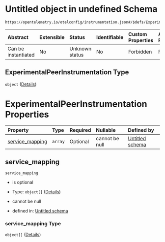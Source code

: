 # Untitled object in undefined Schema

```txt
https://opentelemetry.io/otelconfig/instrumentation.json#/$defs/ExperimentalPeerInstrumentation
```



| Abstract            | Extensible | Status         | Identifiable | Custom Properties | Additional Properties | Access Restrictions | Defined In                                                                      |
| :------------------ | :--------- | :------------- | :----------- | :---------------- | :-------------------- | :------------------ | :------------------------------------------------------------------------------ |
| Can be instantiated | No         | Unknown status | No           | Forbidden         | Forbidden             | none                | [instrumentation.json\*](../schema/instrumentation.json "open original schema") |

## ExperimentalPeerInstrumentation Type

`object` ([Details](instrumentation-defs-experimentalpeerinstrumentation.md))

# ExperimentalPeerInstrumentation Properties

| Property                             | Type    | Required | Nullable       | Defined by                                                                                                                                                                                                                         |
| :----------------------------------- | :------ | :------- | :------------- | :--------------------------------------------------------------------------------------------------------------------------------------------------------------------------------------------------------------------------------- |
| [service\_mapping](#service_mapping) | `array` | Optional | cannot be null | [Untitled schema](instrumentation-defs-experimentalpeerinstrumentation-properties-service_mapping.md "https://opentelemetry.io/otelconfig/instrumentation.json#/$defs/ExperimentalPeerInstrumentation/properties/service_mapping") |

## service\_mapping



`service_mapping`

* is optional

* Type: `object[]` ([Details](instrumentation-defs-experimentalpeerinstrumentation-properties-service_mapping-items.md))

* cannot be null

* defined in: [Untitled schema](instrumentation-defs-experimentalpeerinstrumentation-properties-service_mapping.md "https://opentelemetry.io/otelconfig/instrumentation.json#/$defs/ExperimentalPeerInstrumentation/properties/service_mapping")

### service\_mapping Type

`object[]` ([Details](instrumentation-defs-experimentalpeerinstrumentation-properties-service_mapping-items.md))
